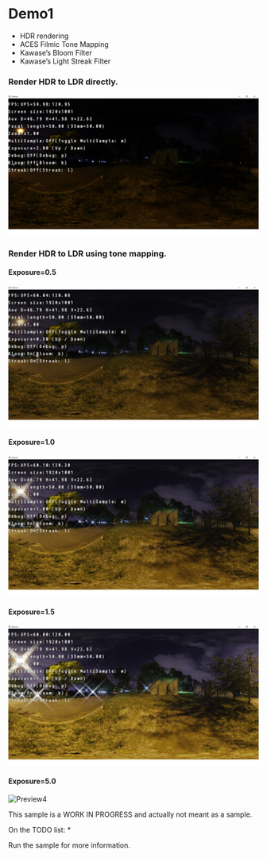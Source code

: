 Demo1
=============================

- HDR rendering
- ACES Filmic Tone Mapping
- Kawase’s Bloom Filter
- Kawase’s Light Streak Filter



### Render HDR to LDR directly.

![Preview0](preview0.png)

### Render HDR to LDR using tone mapping.

#### Exposure=0.5

![Preview1](preview1.png)

#### Exposure=1.0

![Preview2](preview2.png)

#### Exposure=1.5

![Preview3](preview3.png)

#### Exposure=5.0

![Preview4](preview4.png)



This sample is a WORK IN PROGRESS and actually not meant as a sample.

On the TODO list:
*

Run the sample for more information.

